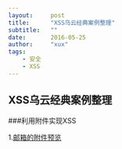 ```yaml
---
layout:     post
title:      "XSS乌云经典案例整理"
subtitle:   ""
date:       2016-05-25
author:     "xux"
tags:
    - 安全
    - XSS
---
```


## XSS乌云经典案例整理

###利用附件实现XSS

 1.[邮箱的附件预览](http://blog.csdn.net/guodongxiaren "	一处缺陷引发xss，导致qq、企业邮、126、163、yeah、189等邮箱接连躺着中枪 ")
